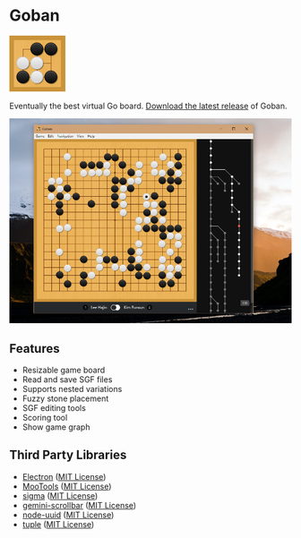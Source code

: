 # Goban

<img src="logo.png" width="100" height="100">

Eventually the best virtual Go board. [Download the latest release](https://github.com/yishn/Goban/releases) of Goban.

![Screenshot](screenshot.png)

## Features

- Resizable game board
- Read and save SGF files
- Supports nested variations
- Fuzzy stone placement
- SGF editing tools
- Scoring tool
- Show game graph

## Third Party Libraries

* [Electron](http://electron.atom.io/)
  ([MIT License](https://github.com/atom/electron/blob/master/LICENSE))
* [MooTools](http://mootools.net/)
  ([MIT License](https://github.com/mootools/mootools-core/blob/master/Source/license.txt))
* [sigma](http://sigmajs.org/)
  ([MIT License](https://github.com/jacomyal/sigma.js/blob/master/LICENSE.txt))
* [gemini-scrollbar](http://noeldelgado.github.io/gemini-scrollbar/)
  ([MIT License](https://github.com/noeldelgado/gemini-scrollbar/blob/master/LICENSE))
* [node-uuid](https://github.com/broofa/node-uuid)
  ([MIT License](https://github.com/broofa/node-uuid/blob/master/LICENSE.md))
* [tuple](https://github.com/Wolfy87/tuple)
  ([MIT License](https://github.com/Wolfy87/tuple#license-mit))

